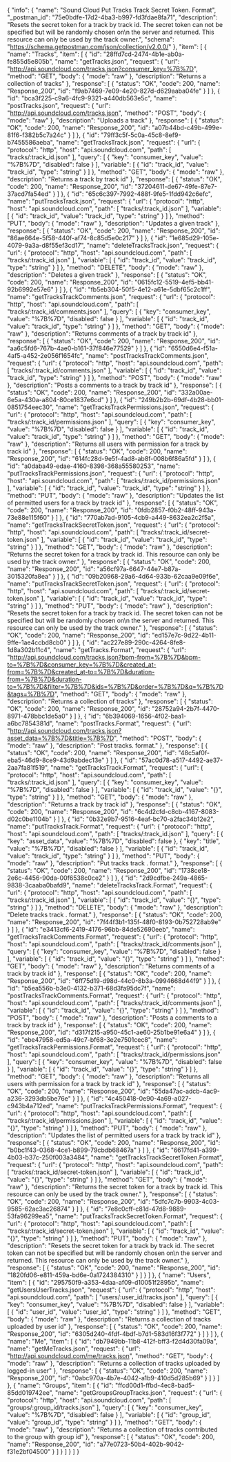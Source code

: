 {
  "info": {
    "name": "Sound Cloud Put Tracks Track Secret Token. Format",
    "_postman_id": "75e0bdfe-17d2-4ba3-b997-fd3fdae8fa71",
    "description": "Resets the secret token for a track by track id. The secret token can not be specified but will be randomly chosen on\n                    the server and returned. This resource can only be used by the track owner.",
    "schema": "https://schema.getpostman.com/json/collection/v2.0.0/"
  },
  "item": [
    {
      "name": "Tracks",
      "item": [
        {
          "id": "28ffd7cd-2474-4b1e-ab0a-fe855d5e805b",
          "name": "getTracks.json",
          "request": {
            "url": "http://api.soundcloud.com/tracks.json?consumer_key=%7B%7D",
            "method": "GET",
            "body": {
              "mode": "raw"
            },
            "description": "Returns a collection of tracks"
          },
          "response": [
            {
              "status": "OK",
              "code": 200,
              "name": "Response_200",
              "id": "f9ab7469-7e09-4e20-827d-d629aaba04fe"
            }
          ]
        },
        {
          "id": "bca3f225-c9a6-4fc9-9321-a440db563e5c",
          "name": "postTracks.json",
          "request": {
            "url": "http://api.soundcloud.com/tracks.json",
            "method": "POST",
            "body": {
              "mode": "raw"
            },
            "description": "Uploads a track"
          },
          "response": [
            {
              "status": "OK",
              "code": 200,
              "name": "Response_200",
              "id": "a07b44bd-c49b-499e-81f6-f382b5c7a24c"
            }
          ]
        },
        {
          "id": "79ff3c5f-5c0a-45c8-8ef9-b7455586aeba",
          "name": "getTracksTrack.json",
          "request": {
            "url": {
              "protocol": "http",
              "host": "api.soundcloud.com",
              "path": [
                "tracks/:track_id.json"
              ],
              "query": [
                {
                  "key": "consumer_key",
                  "value": "%7B%7D",
                  "disabled": false
                }
              ],
              "variable": [
                {
                  "id": "track_id",
                  "value": "track_id",
                  "type": "string"
                }
              ]
            },
            "method": "GET",
            "body": {
              "mode": "raw"
            },
            "description": "Returns a track by track id"
          },
          "response": [
            {
              "status": "OK",
              "code": 200,
              "name": "Response_200",
              "id": "37204611-de67-49fe-87e7-37acd7fa54ed"
            }
          ]
        },
        {
          "id": "65c6c397-7992-488f-9fe5-1fdd942c6efc",
          "name": "putTracksTrack.json",
          "request": {
            "url": {
              "protocol": "http",
              "host": "api.soundcloud.com",
              "path": [
                "tracks/:track_id.json"
              ],
              "variable": [
                {
                  "id": "track_id",
                  "value": "track_id",
                  "type": "string"
                }
              ]
            },
            "method": "PUT",
            "body": {
              "mode": "raw"
            },
            "description": "Updates a given track"
          },
          "response": [
            {
              "status": "OK",
              "code": 200,
              "name": "Response_200",
              "id": "86ae664e-5f58-440f-af74-8c85d5e0c217"
            }
          ]
        },
        {
          "id": "1e685d29-105e-4079-9a3a-d8f55ef3cd17",
          "name": "deleteTracksTrack.json",
          "request": {
            "url": {
              "protocol": "http",
              "host": "api.soundcloud.com",
              "path": [
                "tracks/:track_id.json"
              ],
              "variable": [
                {
                  "id": "track_id",
                  "value": "track_id",
                  "type": "string"
                }
              ]
            },
            "method": "DELETE",
            "body": {
              "mode": "raw"
            },
            "description": "Deletes a given track"
          },
          "response": [
            {
              "status": "OK",
              "code": 200,
              "name": "Response_200",
              "id": "0615fc12-5519-4ef5-bb41-92b6992e57e6"
            }
          ]
        },
        {
          "id": "fb5eb304-50f5-4e12-a61e-5dbf65c2c1ff",
          "name": "getTracksTrackComments.json",
          "request": {
            "url": {
              "protocol": "http",
              "host": "api.soundcloud.com",
              "path": [
                "tracks/:track_id/comments.json"
              ],
              "query": [
                {
                  "key": "consumer_key",
                  "value": "%7B%7D",
                  "disabled": false
                }
              ],
              "variable": [
                {
                  "id": "track_id",
                  "value": "track_id",
                  "type": "string"
                }
              ]
            },
            "method": "GET",
            "body": {
              "mode": "raw"
            },
            "description": "Returns comments of a track by track id"
          },
          "response": [
            {
              "status": "OK",
              "code": 200,
              "name": "Response_200",
              "id": "aa6c5fd6-767b-4ae0-b161-37f846e77529"
            }
          ]
        },
        {
          "id": "6550d6e4-f51a-4af5-a452-2e056f1654fc",
          "name": "postTracksTrackComments.json",
          "request": {
            "url": {
              "protocol": "http",
              "host": "api.soundcloud.com",
              "path": [
                "tracks/:track_id/comments.json"
              ],
              "variable": [
                {
                  "id": "track_id",
                  "value": "track_id",
                  "type": "string"
                }
              ]
            },
            "method": "POST",
            "body": {
              "mode": "raw"
            },
            "description": "Posts a comments to a track by track id"
          },
          "response": [
            {
              "status": "OK",
              "code": 200,
              "name": "Response_200",
              "id": "332a00ae-6e5a-430a-a804-80ce1837e6cd"
            }
          ]
        },
        {
          "id": "249b2b2b-69df-4b28-bb01-0851754eec30",
          "name": "getTracksTrackPermissions.json",
          "request": {
            "url": {
              "protocol": "http",
              "host": "api.soundcloud.com",
              "path": [
                "tracks/:track_id/permissions.json"
              ],
              "query": [
                {
                  "key": "consumer_key",
                  "value": "%7B%7D",
                  "disabled": false
                }
              ],
              "variable": [
                {
                  "id": "track_id",
                  "value": "track_id",
                  "type": "string"
                }
              ]
            },
            "method": "GET",
            "body": {
              "mode": "raw"
            },
            "description": "Returns all users with permission for a track by track id"
          },
          "response": [
            {
              "status": "OK",
              "code": 200,
              "name": "Response_200",
              "id": "614fc28d-9e5f-4ad8-ab8f-008b6f86a5fd"
            }
          ]
        },
        {
          "id": "a0daba49-edae-4160-8398-368a55580253",
          "name": "putTracksTrackPermissions.json",
          "request": {
            "url": {
              "protocol": "http",
              "host": "api.soundcloud.com",
              "path": [
                "tracks/:track_id/permissions.json"
              ],
              "variable": [
                {
                  "id": "track_id",
                  "value": "track_id",
                  "type": "string"
                }
              ]
            },
            "method": "PUT",
            "body": {
              "mode": "raw"
            },
            "description": "Updates the list of permitted users for a track by track id"
          },
          "response": [
            {
              "status": "OK",
              "code": 200,
              "name": "Response_200",
              "id": "0fdb2857-f0b2-48ff-943a-73e88e115f60"
            }
          ]
        },
        {
          "id": "770ab7ad-9105-4cb9-a449-8632ea2c2f5a",
          "name": "getTracksTrackSecretToken.json",
          "request": {
            "url": {
              "protocol": "http",
              "host": "api.soundcloud.com",
              "path": [
                "tracks/:track_id/secret-token.json"
              ],
              "variable": [
                {
                  "id": "track_id",
                  "value": "track_id",
                  "type": "string"
                }
              ]
            },
            "method": "GET",
            "body": {
              "mode": "raw"
            },
            "description": "Returns the secret token for a track by track id. This resource can only be used by the track owner."
          },
          "response": [
            {
              "status": "OK",
              "code": 200,
              "name": "Response_200",
              "id": "a56cf97a-6647-44e7-b87a-3015320fa8ea"
            }
          ]
        },
        {
          "id": "09b20968-29a6-4d64-933b-62caa9e09f6e",
          "name": "putTracksTrackSecretToken.json",
          "request": {
            "url": {
              "protocol": "http",
              "host": "api.soundcloud.com",
              "path": [
                "tracks/:track_id/secret-token.json"
              ],
              "variable": [
                {
                  "id": "track_id",
                  "value": "track_id",
                  "type": "string"
                }
              ]
            },
            "method": "PUT",
            "body": {
              "mode": "raw"
            },
            "description": "Resets the secret token for a track by track id. The secret token can not be specified but will be randomly chosen on\n          the server and returned. This resource can only be used by the track owner."
          },
          "response": [
            {
              "status": "OK",
              "code": 200,
              "name": "Response_200",
              "id": "ed157e7c-9d22-4b11-9ffe-1ae4ccbd8cb0"
            }
          ]
        },
        {
          "id": "ac227e89-290c-4264-8fe8-1d8a302b11c4",
          "name": "getTracks.Format",
          "request": {
            "url": "http://api.soundcloud.com/tracks.json?bpm-from=%7B%7D&bpm-to=%7B%7D&consumer_key=%7B%7D&created_at-from=%7B%7D&created_at-to=%7B%7D&duration-from=%7B%7D&duration-to=%7B%7D&filter=%7B%7D&ids=%7B%7D&order=%7B%7D&q=%7B%7D&tags=%7B%7D",
            "method": "GET",
            "body": {
              "mode": "raw"
            },
            "description": "Returns a collection of tracks"
          },
          "response": [
            {
              "status": "OK",
              "code": 200,
              "name": "Response_200",
              "id": "28752a94-2b7f-4470-8971-478bbc1de5a0"
            }
          ]
        },
        {
          "id": "6b394069-1656-4f02-baa1-a6bc7854381d",
          "name": "postTracks.Format",
          "request": {
            "url": "http://api.soundcloud.com/tracks.json?asset_data=%7B%7D&title=%7B%7D",
            "method": "POST",
            "body": {
              "mode": "raw"
            },
            "description": "Post tracks. format."
          },
          "response": [
            {
              "status": "OK",
              "code": 200,
              "name": "Response_200",
              "id": "48c5af0f-eba5-46d9-8ce9-43d9abdec13e"
            }
          ]
        },
        {
          "id": "57ac0d78-a517-4492-ae37-2aa7fa81f519",
          "name": "getTracksTrack.Format",
          "request": {
            "url": {
              "protocol": "http",
              "host": "api.soundcloud.com",
              "path": [
                "tracks/:track_id.json"
              ],
              "query": [
                {
                  "key": "consumer_key",
                  "value": "%7B%7D",
                  "disabled": false
                }
              ],
              "variable": [
                {
                  "id": "track_id",
                  "value": "{}",
                  "type": "string"
                }
              ]
            },
            "method": "GET",
            "body": {
              "mode": "raw"
            },
            "description": "Returns a track by track id"
          },
          "response": [
            {
              "status": "OK",
              "code": 200,
              "name": "Response_200",
              "id": "6c4d2cfd-c8cb-4167-8083-d02c0be1104b"
            }
          ]
        },
        {
          "id": "0b32e9b7-9516-4eaf-bc70-a2fac34b12e2",
          "name": "putTracksTrack.Format",
          "request": {
            "url": {
              "protocol": "http",
              "host": "api.soundcloud.com",
              "path": [
                "tracks/:track_id.json"
              ],
              "query": [
                {
                  "key": "asset_data",
                  "value": "%7B%7D",
                  "disabled": false
                },
                {
                  "key": "title",
                  "value": "%7B%7D",
                  "disabled": false
                }
              ],
              "variable": [
                {
                  "id": "track_id",
                  "value": "track_id",
                  "type": "string"
                }
              ]
            },
            "method": "PUT",
            "body": {
              "mode": "raw"
            },
            "description": "Put tracks track . format."
          },
          "response": [
            {
              "status": "OK",
              "code": 200,
              "name": "Response_200",
              "id": "1738ce18-2e6c-4456-90da-00f6538c0ce2"
            }
          ]
        },
        {
          "id": "2d9cdfbe-249a-4865-9838-3caaba0bafd9",
          "name": "deleteTracksTrack.Format",
          "request": {
            "url": {
              "protocol": "http",
              "host": "api.soundcloud.com",
              "path": [
                "tracks/:track_id.json"
              ],
              "variable": [
                {
                  "id": "track_id",
                  "value": "{}",
                  "type": "string"
                }
              ]
            },
            "method": "DELETE",
            "body": {
              "mode": "raw"
            },
            "description": "Delete tracks track . format."
          },
          "response": [
            {
              "status": "OK",
              "code": 200,
              "name": "Response_200",
              "id": "7f44f3b1-135f-48f0-8193-0b752728ab9e"
            }
          ]
        },
        {
          "id": "e3413cf6-2419-4176-96bb-84de52690eeb",
          "name": "getTracksTrackComments.Format",
          "request": {
            "url": {
              "protocol": "http",
              "host": "api.soundcloud.com",
              "path": [
                "tracks/:track_id/comments.json"
              ],
              "query": [
                {
                  "key": "consumer_key",
                  "value": "%7B%7D",
                  "disabled": false
                }
              ],
              "variable": [
                {
                  "id": "track_id",
                  "value": "{}",
                  "type": "string"
                }
              ]
            },
            "method": "GET",
            "body": {
              "mode": "raw"
            },
            "description": "Returns comments of a track by track id"
          },
          "response": [
            {
              "status": "OK",
              "code": 200,
              "name": "Response_200",
              "id": "6ff75d19-d98d-44c0-8b3a-0994668d44f9"
            }
          ]
        },
        {
          "id": "b5ea556b-b3e0-4132-b371-68d3fa95dc7f",
          "name": "postTracksTrackComments.Format",
          "request": {
            "url": {
              "protocol": "http",
              "host": "api.soundcloud.com",
              "path": [
                "tracks/:track_id/comments.json"
              ],
              "variable": [
                {
                  "id": "track_id",
                  "value": "{}",
                  "type": "string"
                }
              ]
            },
            "method": "POST",
            "body": {
              "mode": "raw"
            },
            "description": "Posts a comments to a track by track id"
          },
          "response": [
            {
              "status": "OK",
              "code": 200,
              "name": "Response_200",
              "id": "d317f215-a950-45c1-ae60-25b1be91e6a4"
            }
          ]
        },
        {
          "id": "ebe47958-ed5a-49c7-bf68-3e2e7501cec8",
          "name": "getTracksTrackPermissions.Format",
          "request": {
            "url": {
              "protocol": "http",
              "host": "api.soundcloud.com",
              "path": [
                "tracks/:track_id/permissions.json"
              ],
              "query": [
                {
                  "key": "consumer_key",
                  "value": "%7B%7D",
                  "disabled": false
                }
              ],
              "variable": [
                {
                  "id": "track_id",
                  "value": "{}",
                  "type": "string"
                }
              ]
            },
            "method": "GET",
            "body": {
              "mode": "raw"
            },
            "description": "Returns all users with permission for a track by track id"
          },
          "response": [
            {
              "status": "OK",
              "code": 200,
              "name": "Response_200",
              "id": "55da47ac-adcb-4ac9-a236-3293db5be76e"
            }
          ]
        },
        {
          "id": "4c450418-0e90-4a69-a027-c943b4a712ed",
          "name": "putTracksTrackPermissions.Format",
          "request": {
            "url": {
              "protocol": "http",
              "host": "api.soundcloud.com",
              "path": [
                "tracks/:track_id/permissions.json"
              ],
              "variable": [
                {
                  "id": "track_id",
                  "value": "{}",
                  "type": "string"
                }
              ]
            },
            "method": "PUT",
            "body": {
              "mode": "raw"
            },
            "description": "Updates the list of permitted users for a track by track id"
          },
          "response": [
            {
              "status": "OK",
              "code": 200,
              "name": "Response_200",
              "id": "b0bc1f43-0368-4ce1-b899-79cbdb68467a"
            }
          ]
        },
        {
          "id": "6617fd41-a399-4b03-b37c-250f003a3484",
          "name": "getTracksTrackSecretToken.Format",
          "request": {
            "url": {
              "protocol": "http",
              "host": "api.soundcloud.com",
              "path": [
                "tracks/:track_id/secret-token.json"
              ],
              "variable": [
                {
                  "id": "track_id",
                  "value": "{}",
                  "type": "string"
                }
              ]
            },
            "method": "GET",
            "body": {
              "mode": "raw"
            },
            "description": "Returns the secret token for a track by track id. This resource can only be used by the track owner."
          },
          "response": [
            {
              "status": "OK",
              "code": 200,
              "name": "Response_200",
              "id": "5dfc7c7b-9903-4c03-9585-62ac3ac26874"
            }
          ]
        },
        {
          "id": "7e8c0cff-c81d-47d8-9889-53fa96299ea5",
          "name": "putTracksTrackSecretToken.Format",
          "request": {
            "url": {
              "protocol": "http",
              "host": "api.soundcloud.com",
              "path": [
                "tracks/:track_id/secret-token.json"
              ],
              "variable": [
                {
                  "id": "track_id",
                  "value": "{}",
                  "type": "string"
                }
              ]
            },
            "method": "PUT",
            "body": {
              "mode": "raw"
            },
            "description": "Resets the secret token for a track by track id. The secret token can not be specified but will be randomly chosen on\n                    the server and returned. This resource can only be used by the track owner."
          },
          "response": [
            {
              "status": "OK",
              "code": 200,
              "name": "Response_200",
              "id": "1820fd06-e811-459a-bd6e-0a1724384310"
            }
          ]
        }
      ]
    },
    {
      "name": "Users",
      "item": [
        {
          "id": "295750f9-a353-4daa-af09-d10051f2895b",
          "name": "getUsersUserTracks.json",
          "request": {
            "url": {
              "protocol": "http",
              "host": "api.soundcloud.com",
              "path": [
                "users/:user_id/tracks.json"
              ],
              "query": [
                {
                  "key": "consumer_key",
                  "value": "%7B%7D",
                  "disabled": false
                }
              ],
              "variable": [
                {
                  "id": "user_id",
                  "value": "user_id",
                  "type": "string"
                }
              ]
            },
            "method": "GET",
            "body": {
              "mode": "raw"
            },
            "description": "Returns a collection of tracks uploaded by user id"
          },
          "response": [
            {
              "status": "OK",
              "code": 200,
              "name": "Response_200",
              "id": "6305d240-4fdf-4bdf-b7d1-583d16f3f772"
            }
          ]
        }
      ]
    },
    {
      "name": "Me",
      "item": [
        {
          "id": "db7949bb-11b8-412f-bff3-f2d4d30fa09a",
          "name": "getMeTracks.json",
          "request": {
            "url": "http://api.soundcloud.com/me/tracks.json",
            "method": "GET",
            "body": {
              "mode": "raw"
            },
            "description": "Returns a collection of tracks uploaded by logged-in user"
          },
          "response": [
            {
              "status": "OK",
              "code": 200,
              "name": "Response_200",
              "id": "0abc970a-4b7e-4042-a1b9-410d5d285b69"
            }
          ]
        }
      ]
    },
    {
      "name": "Groups",
      "item": [
        {
          "id": "ffcd00d1-ffbd-4ec8-bad5-85dd019742ee",
          "name": "getGroupsGroupTracks.json",
          "request": {
            "url": {
              "protocol": "http",
              "host": "api.soundcloud.com",
              "path": [
                "groups/:group_id/tracks.json"
              ],
              "query": [
                {
                  "key": "consumer_key",
                  "value": "%7B%7D",
                  "disabled": false
                }
              ],
              "variable": [
                {
                  "id": "group_id",
                  "value": "group_id",
                  "type": "string"
                }
              ]
            },
            "method": "GET",
            "body": {
              "mode": "raw"
            },
            "description": "Returns a collection of tracks contributed to the group with group id"
          },
          "response": [
            {
              "status": "OK",
              "code": 200,
              "name": "Response_200",
              "id": "a77e0723-50b4-402b-9042-f31e2bf04500"
            }
          ]
        }
      ]
    }
  ]
}